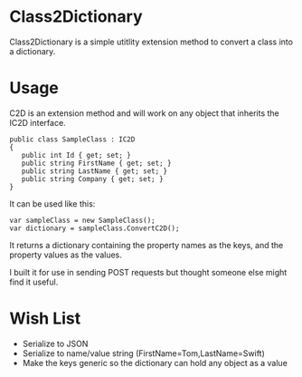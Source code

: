 # Class2Dictionary
Class2Dictionary is a simple utitlity extension method to convert a class into a dictionary.

# Usage

C2D is an extension method and will work on any object that inherits the IC2D interface.

```
public class SampleClass : IC2D
{
   public int Id { get; set; }
   public string FirstName { get; set; }
   public string LastName { get; set; }
   public string Company { get; set; }
}
```

It can be used like this:

```
var sampleClass = new SampleClass();
var dictionary = sampleClass.ConvertC2D();
```

It returns a dictionary containing the property names as the keys, and the property values as the values.

I built it for use in sending POST requests but thought someone else might find it useful.

# Wish List

- Serialize to JSON
- Serialize to name/value string (FirstName=Tom,LastName=Swift)
- Make the keys generic so the dictionary can hold any object as a value